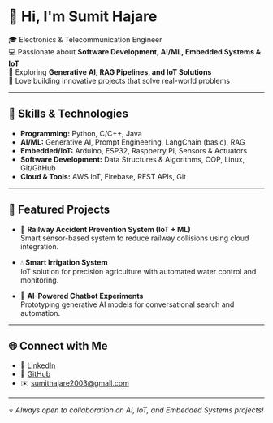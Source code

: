 # 👋 Hi, I'm Sumit Hajare  

🎓 Electronics & Telecommunication Engineer  
💻 Passionate about **Software Development, AI/ML, Embedded Systems & IoT**  
🌱 Exploring **Generative AI, RAG Pipelines, and IoT Solutions**  
🚀 Love building innovative projects that solve real-world problems  

---

## 🔧 Skills & Technologies  
- **Programming:** Python, C/C++, Java  
- **AI/ML:** Generative AI, Prompt Engineering, LangChain (basic), RAG  
- **Embedded/IoT:** Arduino, ESP32, Raspberry Pi, Sensors & Actuators  
- **Software Development:** Data Structures & Algorithms, OOP, Linux, Git/GitHub  
- **Cloud & Tools:** AWS IoT, Firebase, REST APIs, Git  

---

## 📌 Featured Projects  
- 🚉 **Railway Accident Prevention System (IoT + ML)**  
   Smart sensor-based system to reduce railway collisions using cloud integration.  

- 💧 **Smart Irrigation System**  
   IoT solution for precision agriculture with automated water control and monitoring.  

- 🤖 **AI-Powered Chatbot Experiments**  
   Prototyping generative AI models for conversational search and automation.  

---

## 🌐 Connect with Me  
- 💼 [LinkedIn](https://linkedin.com/in/sumithajare)  
- 📂 [GitHub](https://github.com/sumithajare11)  
- ✉️ sumithajare2003@gmail.com  

---

⭐ *Always open to collaboration on AI, IoT, and Embedded Systems projects!*  

